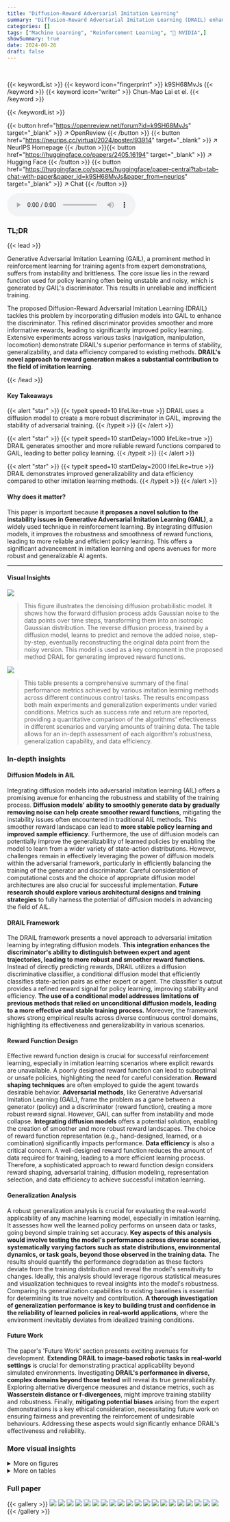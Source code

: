 ```yaml
---
title: "Diffusion-Reward Adversarial Imitation Learning"
summary: "Diffusion-Reward Adversarial Imitation Learning (DRAIL) enhances Generative Adversarial Imitation Learning by integrating diffusion models, resulting in more stable and smoother reward functions for s..."
categories: []
tags: ["Machine Learning", "Reinforcement Learning", "🏢 NVIDIA",]
showSummary: true
date: 2024-09-26
draft: false
---
```


<br>

{{< keywordList >}}
{{< keyword icon="fingerprint" >}} k9SH68MvJs {{< /keyword >}}
{{< keyword icon="writer" >}} Chun-Mao Lai et el. {{< /keyword >}}
 
{{< /keywordList >}}

{{< button href="https://openreview.net/forum?id=k9SH68MvJs" target="_blank" >}}
↗ OpenReview
{{< /button >}}
{{< button href="https://neurips.cc/virtual/2024/poster/93914" target="_blank" >}}
↗ NeurIPS Homepage
{{< /button >}}{{< button href="https://huggingface.co/papers/2405.16194" target="_blank" >}}
↗ Hugging Face
{{< /button >}}
{{< button href="https://huggingface.co/spaces/huggingface/paper-central?tab=tab-chat-with-paper&paper_id=k9SH68MvJs&paper_from=neurips" target="_blank" >}}
↗ Chat
{{< /button >}}



<audio controls>
    <source src="https://ai-paper-reviewer.com/k9SH68MvJs/podcast.wav" type="audio/wav">
    Your browser does not support the audio element.
</audio>


### TL;DR


{{< lead >}}

Generative Adversarial Imitation Learning (GAIL), a prominent method in reinforcement learning for training agents from expert demonstrations, suffers from instability and brittleness.  The core issue lies in the reward function used for policy learning often being unstable and noisy, which is generated by GAIL's discriminator. This results in unreliable and inefficient training.  



The proposed Diffusion-Reward Adversarial Imitation Learning (DRAIL) tackles this problem by incorporating diffusion models into GAIL to enhance the discriminator. This refined discriminator provides smoother and more informative rewards, leading to significantly improved policy learning. Extensive experiments across various tasks (navigation, manipulation, locomotion) demonstrate DRAIL's superior performance in terms of stability, generalizability, and data efficiency compared to existing methods.  **DRAIL's novel approach to reward generation makes a substantial contribution to the field of imitation learning**.

{{< /lead >}}


#### Key Takeaways

{{< alert "star" >}}
{{< typeit speed=10 lifeLike=true >}} DRAIL uses a diffusion model to create a more robust discriminator in GAIL, improving the stability of adversarial training. {{< /typeit >}}
{{< /alert >}}

{{< alert "star" >}}
{{< typeit speed=10 startDelay=1000 lifeLike=true >}} DRAIL generates smoother and more reliable reward functions compared to GAIL, leading to better policy learning. {{< /typeit >}}
{{< /alert >}}

{{< alert "star" >}}
{{< typeit speed=10 startDelay=2000 lifeLike=true >}} DRAIL demonstrates improved generalizability and data efficiency compared to other imitation learning methods. {{< /typeit >}}
{{< /alert >}}

#### Why does it matter?
This paper is important because **it proposes a novel solution to the instability issues in Generative Adversarial Imitation Learning (GAIL)**, a widely used technique in reinforcement learning. By integrating diffusion models, it improves the robustness and smoothness of reward functions, leading to more reliable and efficient policy learning. This offers a significant advancement in imitation learning and opens avenues for more robust and generalizable AI agents.

------
#### Visual Insights



![](https://ai-paper-reviewer.com/k9SH68MvJs/figures_2_1.jpg)

> This figure illustrates the denoising diffusion probabilistic model. It shows how the forward diffusion process adds Gaussian noise to the data points over time steps, transforming them into an isotropic Gaussian distribution.  The reverse diffusion process, trained by a diffusion model, learns to predict and remove the added noise, step-by-step, eventually reconstructing the original data point from the noisy version. This model is used as a key component in the proposed method DRAIL for generating improved reward functions.





![](https://ai-paper-reviewer.com/k9SH68MvJs/tables_5_1.jpg)

> This table presents a comprehensive summary of the final performance metrics achieved by various imitation learning methods across different continuous control tasks.  The results encompass both main experiments and generalization experiments under varied conditions.  Metrics such as success rate and return are reported, providing a quantitative comparison of the algorithms' effectiveness in different scenarios and varying amounts of training data. The table allows for an in-depth assessment of each algorithm's robustness, generalization capability, and data efficiency.





### In-depth insights


#### Diffusion Models in AIL
Integrating diffusion models into adversarial imitation learning (AIL) offers a promising avenue for enhancing the robustness and stability of the training process.  **Diffusion models' ability to smoothly generate data by gradually removing noise can help create smoother reward functions**, mitigating the instability issues often encountered in traditional AIL methods. This smoother reward landscape can lead to **more stable policy learning and improved sample efficiency**.  Furthermore, the use of diffusion models can potentially improve the generalizability of learned policies by enabling the model to learn from a wider variety of state-action distributions. However, challenges remain in effectively leveraging the power of diffusion models within the adversarial framework, particularly in efficiently balancing the training of the generator and discriminator.  Careful consideration of computational costs and the choice of appropriate diffusion model architectures are also crucial for successful implementation.  **Future research should explore various architectural designs and training strategies** to fully harness the potential of diffusion models in advancing the field of AIL.

#### DRAIL Framework
The DRAIL framework presents a novel approach to adversarial imitation learning by integrating diffusion models.  **This integration enhances the discriminator's ability to distinguish between expert and agent trajectories, leading to more robust and smoother reward functions.**  Instead of directly predicting rewards, DRAIL utilizes a diffusion discriminative classifier, a conditional diffusion model that efficiently classifies state-action pairs as either expert or agent.  The classifier's output provides a refined reward signal for policy learning, improving stability and efficiency. **The use of a conditional model addresses limitations of previous methods that relied on unconditional diffusion models, leading to a more effective and stable training process.**  Moreover, the framework shows strong empirical results across diverse continuous control domains, highlighting its effectiveness and generalizability in various scenarios.

#### Reward Function Design
Effective reward function design is crucial for successful reinforcement learning, especially in imitation learning scenarios where explicit rewards are unavailable.  A poorly designed reward function can lead to suboptimal or unsafe policies, highlighting the need for careful consideration.  **Reward shaping techniques** are often employed to guide the agent towards desirable behavior.  **Adversarial methods**, like Generative Adversarial Imitation Learning (GAIL), frame the problem as a game between a generator (policy) and a discriminator (reward function), creating a more robust reward signal.  However, GAIL can suffer from instability and mode collapse.  **Integrating diffusion models** offers a potential solution, enabling the creation of smoother and more robust reward landscapes.  The choice of reward function representation (e.g., hand-designed, learned, or a combination) significantly impacts performance. **Data efficiency** is also a critical concern.  A well-designed reward function reduces the amount of data required for training, leading to a more efficient learning process. Therefore, a sophisticated approach to reward function design considers reward shaping, adversarial training, diffusion modeling, representation selection, and data efficiency to achieve successful imitation learning.

#### Generalization Analysis
A robust generalization analysis is crucial for evaluating the real-world applicability of any machine learning model, especially in imitation learning.  It assesses how well the learned policy performs on unseen data or tasks, going beyond simple training set accuracy. **Key aspects of this analysis would involve testing the model's performance across diverse scenarios, systematically varying factors such as state distributions, environmental dynamics, or task goals, beyond those observed in the training data.**  The results should quantify the performance degradation as these factors deviate from the training distribution and reveal the model's sensitivity to changes.  Ideally, this analysis should leverage rigorous statistical measures and visualization techniques to reveal insights into the model's robustness. Comparing its generalization capabilities to existing baselines is essential for determining its true novelty and contribution. **A thorough investigation of generalization performance is key to building trust and confidence in the reliability of learned policies in real-world applications**, where the environment inevitably deviates from idealized training conditions.

#### Future Work
The paper's 'Future Work' section presents exciting avenues for development.  **Extending DRAIL to image-based robotic tasks in real-world settings** is crucial for demonstrating practical applicability beyond simulated environments.  Investigating **DRAIL's performance in diverse, complex domains beyond those tested** will reveal its true generalizability. Exploring alternative divergence measures and distance metrics, such as **Wasserstein distance or f-divergences**, might improve training stability and robustness. Finally, **mitigating potential biases** arising from the expert demonstrations is a key ethical consideration, necessitating future work on ensuring fairness and preventing the reinforcement of undesirable behaviours. Addressing these aspects would significantly enhance DRAIL's effectiveness and reliability.


### More visual insights

<details>
<summary>More on figures
</summary>


![](https://ai-paper-reviewer.com/k9SH68MvJs/figures_3_1.jpg)

> This figure illustrates the architecture of the Diffusion-Reward Adversarial Imitation Learning (DRAIL) framework.  Panel (a) shows how a diffusion discriminative classifier (Dφ) is trained to distinguish between expert and agent state-action pairs using a diffusion model (φ).  The classifier learns to output a value close to 1 for expert data and 0 for agent data.  Panel (b) shows how a policy (πθ) is trained to maximize the diffusion reward (r), which is calculated based on the output of the diffusion discriminative classifier.  The reward incentivizes the policy to produce state-action pairs similar to those of the expert.


![](https://ai-paper-reviewer.com/k9SH68MvJs/figures_6_1.jpg)

> This figure shows the six different environments used in the paper's experiments.  Each subfigure illustrates a different task: navigation in a maze, robotic arm manipulation (pushing and picking), dexterous hand manipulation (in-hand rotation), quadruped locomotion (ant reaching), bipedal locomotion (walker), and image-based car racing. The tasks vary in complexity and dimensionality.


![](https://ai-paper-reviewer.com/k9SH68MvJs/figures_7_1.jpg)

> This figure shows the success rate and return of DRAIL and several baseline algorithms across six different continuous control tasks. The x-axis represents the number of environment steps, and the y-axis represents either the success rate (for MAZE, FETCHPUSH, HANDROTATE, and ANTREACH) or the return (for WALKER and CARRACING). DRAIL consistently outperforms or is competitive with the best baseline method across all tasks.


![](https://ai-paper-reviewer.com/k9SH68MvJs/figures_8_1.jpg)

> This figure shows the success rate of different imitation learning methods in the FETCHPUSH task under various levels of noise added to the initial states and goal locations. The x-axis represents the number of steps, and the y-axis represents the success rate. The different lines represent different methods: BC, Diffusion Policy, GAIL, GAIL-GP, WAIL, DiffAIL, DRAIL, and Expert. The shaded area around each line represents the standard deviation across three random seeds. The results show that DRAIL outperforms other methods in terms of success rate, especially under high noise levels.


![](https://ai-paper-reviewer.com/k9SH68MvJs/figures_8_2.jpg)

> This figure shows the learning curves of DRAIL and various baseline methods across six different continuous control tasks.  The y-axis represents either success rate (for the navigation, manipulation, and reaching tasks) or cumulative return (for the locomotion and racing tasks). The x-axis represents the number of environment steps.  DRAIL consistently outperforms or matches the best-performing baseline method across all tasks, highlighting its improved learning efficiency and stability.


![](https://ai-paper-reviewer.com/k9SH68MvJs/figures_9_1.jpg)

> This figure visualizes the learned reward functions of GAIL and DRAIL in a simple sine wave environment.  Panel (a) shows the expert's discontinuous sine wave function. Panel (b) shows the reward function learned by GAIL, demonstrating overfitting and a narrow reward distribution.  Panel (c) shows the reward function learned by DRAIL; it's smoother and has a broader distribution, indicating better generalization.


![](https://ai-paper-reviewer.com/k9SH68MvJs/figures_18_1.jpg)

> This figure displays the success rates of different imitation learning algorithms across six tasks, under varying conditions.  The top row shows results from the MAZE task with different proportions of training data used. The following rows show results from FETCHPICK and FETCHPUSH, which involve pushing and picking tasks with varying levels of noise in initial conditions and target positions. The general trend is that DRAIL (the authors' method) consistently outperforms other algorithms, showcasing its robustness and ability to generalize well to unseen situations.


![](https://ai-paper-reviewer.com/k9SH68MvJs/figures_19_1.jpg)

> This figure displays the results of a hyperparameter sensitivity experiment conducted on the DRAIL model within the MAZE environment.  Two subfigures show the impact of varying the discriminator learning rate (a) and the policy learning rate (b) on the model's success rate.  Multiple lines represent different scaling factors (0.2x, 0.5x, 1x, 2x, 5x) applied to the baseline learning rate. The consistent success rate across the varying learning rates demonstrates the robustness of DRAIL to different hyperparameter choices.


</details>




<details>
<summary>More on tables
</summary>


![](https://ai-paper-reviewer.com/k9SH68MvJs/tables_20_1.jpg)
> This table presents a comprehensive summary of the final performance metrics achieved by different imitation learning methods across various tasks and experimental settings.  The results include success rates (for tasks with binary success/failure outcomes) and average returns (for tasks with continuous reward signals). Results are shown for the main experiments, generalization experiments (with varying levels of noise and data coverage), and data efficiency experiments (with different amounts of expert data).  The table allows for direct comparison of DRAIL against baselines across different scenarios.

![](https://ai-paper-reviewer.com/k9SH68MvJs/tables_21_1.jpg)
> This table details the architecture of the neural networks used for policies and discriminators in different methods (BC, Diffusion Policy, GAIL, GAIL-GP, WAIL, DiffAIL, and DRAIL) across six tasks.  For each method, it lists the number of layers, input dimensions, hidden dimensions, and output dimensions of the respective networks. It also specifies additional parameters like the regularization value (e) for WAIL and the label dimension (c) for DRAIL.  The table provides a comprehensive overview of the network configurations for each imitation learning method.

![](https://ai-paper-reviewer.com/k9SH68MvJs/tables_22_1.jpg)
> This table details the architecture of the models used in the experiments.  It shows the number of layers, input dimensions, hidden layer dimensions, and output dimensions for different components (policy and discriminator) of various imitation learning methods (BC, Diffusion Policy, GAIL, GAIL-GP, WAIL, DiffAIL, DRAIL) across six different tasks.  Note that it differentiates between the multilayer perceptron (MLP) used in some methods and the diffusion model used in others.

![](https://ai-paper-reviewer.com/k9SH68MvJs/tables_22_2.jpg)
> This table lists the hyperparameters used for Proximal Policy Optimization (PPO) during the training process for different tasks in the imitation learning experiments.  It includes the clipping range (epsilon), discount factor (gamma), generalized advantage estimation (GAE) parameter (lambda), value function coefficient, and entropy coefficient.  These hyperparameters influence the stability and performance of the PPO algorithm in various continuous control environments.

</details>




### Full paper

{{< gallery >}}
<img src="https://ai-paper-reviewer.com/k9SH68MvJs/1.png" class="grid-w50 md:grid-w33 xl:grid-w25" />
<img src="https://ai-paper-reviewer.com/k9SH68MvJs/2.png" class="grid-w50 md:grid-w33 xl:grid-w25" />
<img src="https://ai-paper-reviewer.com/k9SH68MvJs/3.png" class="grid-w50 md:grid-w33 xl:grid-w25" />
<img src="https://ai-paper-reviewer.com/k9SH68MvJs/4.png" class="grid-w50 md:grid-w33 xl:grid-w25" />
<img src="https://ai-paper-reviewer.com/k9SH68MvJs/5.png" class="grid-w50 md:grid-w33 xl:grid-w25" />
<img src="https://ai-paper-reviewer.com/k9SH68MvJs/6.png" class="grid-w50 md:grid-w33 xl:grid-w25" />
<img src="https://ai-paper-reviewer.com/k9SH68MvJs/7.png" class="grid-w50 md:grid-w33 xl:grid-w25" />
<img src="https://ai-paper-reviewer.com/k9SH68MvJs/8.png" class="grid-w50 md:grid-w33 xl:grid-w25" />
<img src="https://ai-paper-reviewer.com/k9SH68MvJs/9.png" class="grid-w50 md:grid-w33 xl:grid-w25" />
<img src="https://ai-paper-reviewer.com/k9SH68MvJs/10.png" class="grid-w50 md:grid-w33 xl:grid-w25" />
<img src="https://ai-paper-reviewer.com/k9SH68MvJs/11.png" class="grid-w50 md:grid-w33 xl:grid-w25" />
<img src="https://ai-paper-reviewer.com/k9SH68MvJs/12.png" class="grid-w50 md:grid-w33 xl:grid-w25" />
<img src="https://ai-paper-reviewer.com/k9SH68MvJs/13.png" class="grid-w50 md:grid-w33 xl:grid-w25" />
<img src="https://ai-paper-reviewer.com/k9SH68MvJs/14.png" class="grid-w50 md:grid-w33 xl:grid-w25" />
<img src="https://ai-paper-reviewer.com/k9SH68MvJs/15.png" class="grid-w50 md:grid-w33 xl:grid-w25" />
<img src="https://ai-paper-reviewer.com/k9SH68MvJs/16.png" class="grid-w50 md:grid-w33 xl:grid-w25" />
<img src="https://ai-paper-reviewer.com/k9SH68MvJs/17.png" class="grid-w50 md:grid-w33 xl:grid-w25" />
<img src="https://ai-paper-reviewer.com/k9SH68MvJs/18.png" class="grid-w50 md:grid-w33 xl:grid-w25" />
<img src="https://ai-paper-reviewer.com/k9SH68MvJs/19.png" class="grid-w50 md:grid-w33 xl:grid-w25" />
<img src="https://ai-paper-reviewer.com/k9SH68MvJs/20.png" class="grid-w50 md:grid-w33 xl:grid-w25" />
{{< /gallery >}}